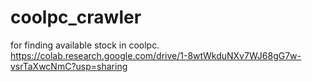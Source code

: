 # coolpc_crawler
for finding available stock in coolpc.
https://colab.research.google.com/drive/1-8wtWkduNXv7WJ68gG7w-vsrTaXwcNmC?usp=sharing
